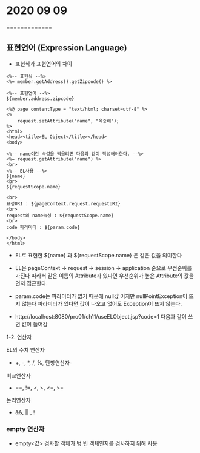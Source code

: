 # 2020 09 09
=============

## 표현언어 (Expression Language)

* 표현식과 표현언어의 차이

```
<%-- 표현식 --%>
<%= member.getAddress().getZipcode() %>

<%-- 표현언어 --%>
${member.address.zipcode}
```

```
<%@ page contentType = "text/html; charset=utf-8" %>
<%
	request.setAttribute("name", "옥승배");
%>
<html>
<head><title>EL Object</title></head>
<body>

<%-- name이란 속성을 찍을려면 다음과 같이 작성해야한다. --%>
<%= request.getAttribute("name") %>
<br>
<%-- EL사용 --%>
${name}
<br>
${requestScope.name}

<br>
요청URI : ${pageContext.request.requestURI}
<br>
request의 name속성 : ${requestScope.name}
<br>
code 파라미터 : ${param.code}

</body>
</html>

```

- EL로 표현한 ${name} 과 ${requestScope.name} 은 같은 값을 의미한다
- EL은 pageContext -> request -> session -> application 순으로 우선순위를 가진다
따라서 같은 이름의 Attribute가 있다면 우선순위가 높은 Attribute의 값을 먼저 접근한다.

- param.code는 파라미터가 없기 때문에 null값 이지만 nullPointException이 뜨지 않는다
파라미터가 있다면 값이 나오고 없어도 Exception이 뜨지 않는다.
- http://localhost:8080/pro01/ch11/useELObject.jsp?code=1 다음과 같이 쓰면 값이 들어감

1-2. 연산자

EL의 수치 연산자
* +, -, *, /, %, 단항연산자-

비교연산자
* ==, !=, <, >, <=, >=

논리연산자
* &&, || , !

### empty 연산자
* empty<값>
검사할 객체가 텅 빈 객체인지를 검사하지 위해 사용

